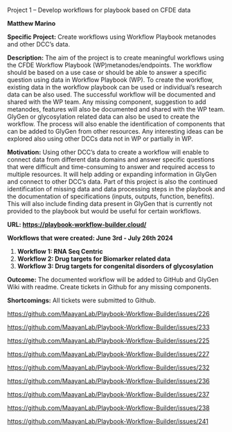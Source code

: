 ﻿Project 1 – Develop workflows for playbook based on CFDE data

**Matthew Marino**

**Specific Project:** Create workflows using Workflow Playbook metanodes and other DCC’s data.

**Description:** The aim of the project is to create meaningful workflows using the CFDE Workflow Playbook (WP)metanodes/endpoints. The workflow should be based on a use case or should be able to answer a specific question using data in Workflow Playbook (WP). To create the workflow, existing data in the workflow playbook can be used or individual’s research data can be also used. The successful workflow will be documented and shared with the WP team. Any missing component, suggestion to add metanodes, features will also be documented and shared with the WP team. GlyGen or glycosylation related data can also be used to create the workflow. The process will also enable the identification of components that can be added to GlyGen from other resources. Any interesting ideas can be explored also using other DCCs data not in WP or partially in WP.

**Motivation:**  Using other DCC’s data to create a workflow will enable to connect data from different data domains and answer specific questions that were difficult and time-consuming to answer and required access to multiple resources. It will help adding or expanding information in GlyGen and connect to other DCC’s data. Part of this project is also the continued identification of missing data and data processing steps in the playbook and the documentation of specifications (inputs, outputs, function, benefits). This will also include finding data present in GlyGen that is currently not provided to the playbook but would be useful for certain workflows. 

**URL: https://playbook-workflow-builder.cloud/**

**Workflows that were created: June 3rd - July 26th 2024**

1) **Workflow 1: RNA Seq Centric** 
1) **Workflow 2: Drug targets for Biomarker related data**
1) **Workflow 3: Drug targets for congenital disorders of glycosylation**

**Outcome:** The documented workflow will be added to GitHub and GlyGen Wiki with readme. Create tickets in Github for any missing components.

**Shortcomings:** All tickets were submitted to Github.

<https://github.com/MaayanLab/Playbook-Workflow-Builder/issues/226>

<https://github.com/MaayanLab/Playbook-Workflow-Builder/issues/233>

<https://github.com/MaayanLab/Playbook-Workflow-Builder/issues/225>

<https://github.com/MaayanLab/Playbook-Workflow-Builder/issues/227>

<https://github.com/MaayanLab/Playbook-Workflow-Builder/issues/232>

<https://github.com/MaayanLab/Playbook-Workflow-Builder/issues/236>

<https://github.com/MaayanLab/Playbook-Workflow-Builder/issues/237>

<https://github.com/MaayanLab/Playbook-Workflow-Builder/issues/238>

<https://github.com/MaayanLab/Playbook-Workflow-Builder/issues/241>


